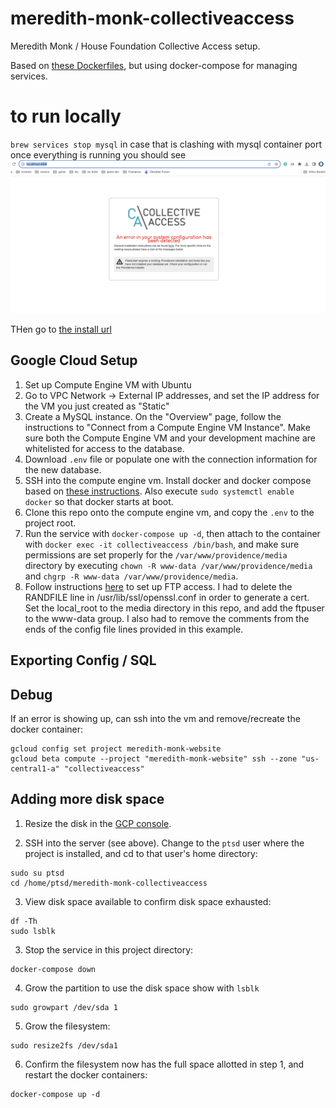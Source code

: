 # meredith-monk-collectiveaccess

Meredith Monk / House Foundation Collective Access setup.

Based on [these Dockerfiles](https://github.com/artturimatias/CollectiveAccess),
but using docker-compose for managing services.

# to run locally

`brew services stop mysql` in case that is clashing with mysql container port
once everything is running you should see
![Alt text](image.png)

THen go to [the install url](http://localhost:666/providence/install/)


## Google Cloud Setup

1. Set up Compute Engine VM with Ubuntu
2. Go to VPC Network -> External IP addresses, and set the IP address for the VM
   you just created as "Static"
3. Create a MySQL instance. On the "Overview" page, follow the instructions to
   "Connect from a Compute Engine VM Instance". Make sure both the Compute
   Engine VM and your development machine are whitelisted for access to the
   database.
4. Download `.env` file or populate one with the connection information for the
   new database.
5. SSH into the compute engine vm. Install docker and docker compose based on
   [these instructions](https://docs.mattermost.com/install/prod-docker.html).
   Also execute `sudo systemctl enable docker` so that docker starts at boot.
6. Clone this repo onto the compute engine vm, and copy the `.env` to the
   project root.
7. Run the service with `docker-compose up -d`, then attach to the container
   with `docker exec -it collectiveaccess /bin/bash`, and make sure permissions
   are set properly for the `/var/www/providence/media` directory by executing
   `chown -R www-data /var/www/providence/media` and `chgrp -R www-data
   /var/www/providence/media`.
8. Follow instructions
   [here](https://rogulski.it/blog/ftp-on-google-compute-enigne/) to set up FTP access. I had to delete the RANDFILE
   line in /usr/lib/ssl/openssl.conf in order to generate a cert. Set the
   local_root to the media directory in this repo, and add the ftpuser to the
   www-data group. I also had to remove the comments from the ends of the config
   file lines provided in this example.

## Exporting Config / SQL

## Debug

If an error is showing up, can ssh into the vm and remove/recreate the docker container:

```
gcloud config set project meredith-monk-website
gcloud beta compute --project "meredith-monk-website" ssh --zone "us-central1-a" "collectiveaccess"
```

## Adding more disk space

1. Resize the disk in the [GCP console](https://console.cloud.google.com/compute/disksDetail/zones/us-central1-a/disks/collectiveaccess-standard?project=meredith-monk-website).

2. SSH into the server (see above). Change to the `ptsd` user where the project is installed, and cd to that user's home directory:

```
sudo su ptsd
cd /home/ptsd/meredith-monk-collectiveaccess
```

3. View disk space available to confirm disk space exhausted:

```
df -Th
sudo lsblk
```

3. Stop the service in this project directory:

```
docker-compose down
```

4. Grow the partition to use the disk space show with `lsblk`
```
sudo growpart /dev/sda 1
```

5. Grow the filesystem:
```
sudo resize2fs /dev/sda1
```

6. Confirm the filesystem now has the full space allotted in step 1, and restart the docker containers:

```
docker-compose up -d
```

